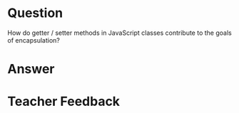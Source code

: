 # Question

How do getter / setter methods in JavaScript classes contribute to the goals of encapsulation?

# Answer


# Teacher Feedback
